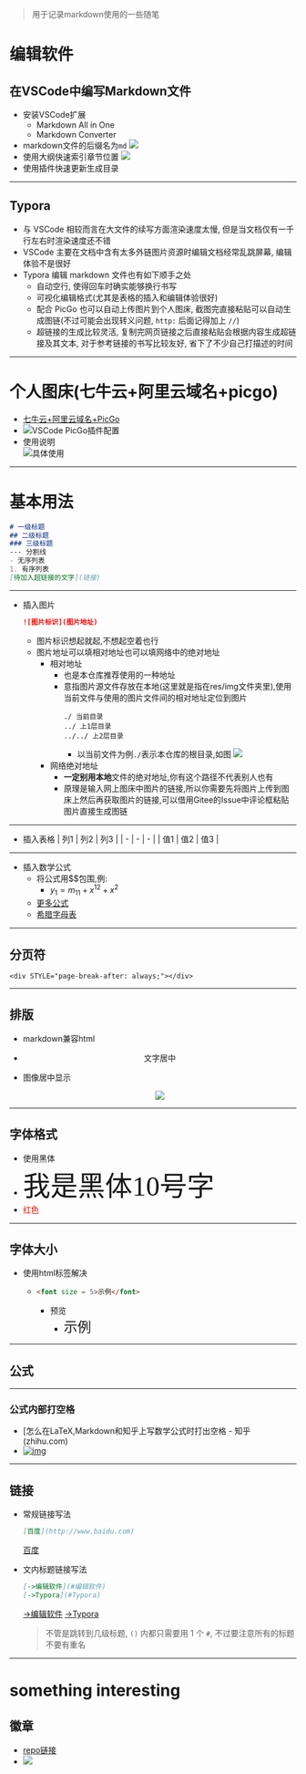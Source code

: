 <!--
 * @Author: your name
 * @Date: 2021-01-22 00:43:47
 * @LastEditTime: 2021-06-28 10:23:25
 * @LastEditors: Please set LastEditors
 * @Description: In User Settings Edit
 * @FilePath: \DailyNotes\Markdown.md
-->
> 用于记录markdown使用的一些随笔

# 编辑软件
## 在VSCode中编写Markdown文件
- 安装VSCode扩展
  - Markdown All in One
  - Markdown Converter
- markdown文件的后缀名为`md`
  ![](res_-daily-notes/img/README/markdown打开.png)
- 使用大纲快速索引章节位置
  ![](res_-daily-notes/img/README/markdown大纲.png)
- 使用插件快速更新生成目录

----
## Typora
- 与 VSCode 相较而言在大文件的续写方面渲染速度太慢, 但是当文档仅有一千行左右时渲染速度还不错
- VSCode 主要在文档中含有太多外链图片资源时编辑文档经常乱跳屏幕, 编辑体验不是很好
- Typora 编辑 markdown 文件也有如下顺手之处
  - 自动空行, 使得回车时确实能够换行书写
  - 可视化编辑格式(尤其是表格的插入和编辑体验很好)
  - 配合 PicGo 也可以自动上传图片到个人图床, 截图完直接粘贴可以自动生成图链(不过可能会出现转义问题, `http:` 后面记得加上 `//`)
  - 超链接的生成比较灵活, 复制完网页链接之后直接粘贴会根据内容生成超链接及其文本, 对于参考链接的书写比较友好, 省下了不少自己打描述的时间



----
# 个人图床(七牛云+阿里云域名+picgo)
- [七牛云+阿里云域名+PicGo](http:cdn.ayusummer233.top/qq_45807032/article/details/113772697)
- ![VSCode PicGo插件配置](http:cdn.ayusummer233.top/img/20210309122224.png)
- 使用说明  
  ![具体使用](http:cdn.ayusummer233.top/img/20210309122603.png)


---
# 基本用法
```markdown
# 一级标题
## 二级标题
### 三级标题
--- 分割线
- 无序列表
1. 有序列表
[待加入超链接的文字](链接)
```

---
- 插入图片
  ```markdown
  ![图片标识](图片地址)
  ```
  - 图片标识想起就起,不想起空着也行
  - 图片地址可以填相对地址也可以填网络中的绝对地址
    - 相对地址
      - 也是本仓库推荐使用的一种地址
      - 意指图片源文件存放在本地(这里就是指在res/img文件夹里),使用当前文件与使用的图片文件间的相对地址定位到图片
        ```
        ./ 当前目录
        ../ 上1层目录
        ../../ 上2层目录
        ```
        - 以当前文件为例`./`表示本仓库的根目录,如图
          ![](./res_-daily-notes/img/README/本仓库的根目录.png)
    - 网络绝对地址
      - **一定别用本地**文件的绝对地址,你有这个路径不代表别人也有
      - 原理是输入网上图床中图片的链接,所以你需要先将图片上传到图床上然后再获取图片的链接,可以借用Gitee的Issue中评论框粘贴图片直接生成图链

---
- 插入表格
  | 列1 | 列2 | 列3 |
  | -   | -   | -   |
  | 值1 | 值2 | 值3 |

---
- 插入数学公式
  - 将公式用$$包围,例:
    - $y_1 = m_{11} + x^{12} + x^2$
  - [更多公式](https://blog.csdn.net/konglongdanfo1/article/details/85204312)
  - [希腊字母表](https://blog.csdn.net/krone_/article/details/99710062)

---
## 分页符
```
<div STYLE="page-break-after: always;"></div>
```

-----
## 排版
- markdown兼容html
- <center>文字居中</center>
- 图像居中显示
  
  <div align=center><img src="http://cdn.ayusummer233.top/img/20210514111630.png" width="  "></div>


----
## 字体格式
- <font face="黑体">使用黑体</font>
- <font face="黑体" size=10>我是黑体10号字</font>
- <font color=red>红色</font>


---
## 字体大小
- 使用html标签解决
  - ```html
    <font size = 5>示例</font>
    ```
    - 预览
      - <font size = 5>示例</font>

----
## 公式

---
### 公式内部打空格
- [怎么在LaTeX,Markdown和知乎上写数学公式时打出空格 - 知乎 (zhihu.com)
- [![img](http://cdn.ayusummer233.top/img/20210628102451.jpeg)](https://zhuanlan.zhihu.com/p/265517357)

---

## 链接

- 常规链接写法

  ```markdown
  [百度](http://www.baidu.com)
  ```

  [百度](http://www.baidu.com)

- 文内标题链接写法

  ```markdown
  [->编辑软件](#编辑软件)
  [->Typora](#Typora)
  ```

  [->编辑软件](#编辑软件)
  [->Typora](#Typora)

  > 不管是跳转到几级标题, `()` 内都只需要用 1 个 `#`, 不过要注意所有的标题不要有重名


---
# something interesting

## 徽章
- [repo链接](https://github.com/RimoChan/unv-shield)   
- ![](https://unv-shield.librian.net/api/unv_shield?code=1&url=https://avatars.githubusercontent.com/u/59549826&scale=2&txt=好!&border=4&barradius=999)

